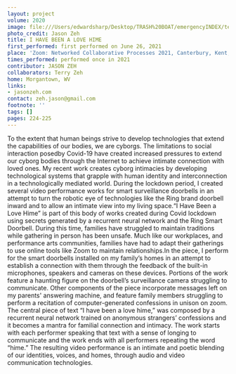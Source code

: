 ```yaml
---
layout: project
volume: 2020
image: file:///Users/edwardsharp/Desktop/TRASH%20BOAT/emergencyINDEX/ten_plus/guts/Links/1665433097433_IhaveBeenaLoveHime.tif
photo_credit: Jason Zeh
title: I HAVE BEEN A LOVE HIME
first_performed: first performed on June 26, 2021
place: 'Zoom: Networked Collaborative Processes 2021, Canterbury, Kent, UK'
times_performed: performed once in 2021
contributor: JASON ZEH
collaborators: Terry Zeh
home: Morgantown, WV
links:
- jasonzeh.com
contact: zeh.jason@gmail.com
footnote: ''
tags: []
pages: 224-225
---
```

To the extent that human beings strive to develop technologies that extend the capabilities of our bodies, we are cyborgs. The limitations to social interaction posedby Covid-19 have created increased pressures to extend our cyborg bodies through the Internet to achieve intimate connection with loved ones. My recent work creates cyborg intimacies by developing technological systems that grapple with human identity and interconnection in a technologically mediated world. During the lockdown period, I created several video performance works for smart surveillance doorbells in an attempt to turn the robotic eye of technologies like the Ring brand doorbell inward and to allow an intimate view into my living space.“I Have Been a Love Hime” is part of this body of works created during Covid lockdown using secrets generated by a recurrent neural network and the Ring Smart Doorbell. During this time, families have struggled to maintain traditions while gathering in person has been unsafe. Much like our workplaces, and performance arts communities, families have had to adapt their gatherings to use online tools like Zoom to maintain relationships.In the piece, I perform for the smart doorbells installed on my family’s homes in an attempt to establish a connection with them through the feedback of the built-in microphones, speakers and cameras on these devices. Portions of the work feature a haunting figure on the doorbell’s surveillance camera struggling to communicate. Other components of the piece incorporate messages left on my parents' answering machine, and feature family members struggling to perform a recitation of computer-generated confessions in unison on zoom. The central piece of text “I have been a love hime,” was composed by a recurrent neural network trained on anonymous strangers’ confessions and it becomes a mantra for familial connection and intimacy. The work starts with each performer speaking that text with a sense of longing to communicate and the work ends with all performers repeating the word “hime.” The resulting video performance is an intimate and poetic blending of our identities, voices, and homes, through audio and video communication technologies.